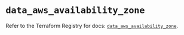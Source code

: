 # `data_aws_availability_zone`

Refer to the Terraform Registry for docs: [`data_aws_availability_zone`](https://registry.terraform.io/providers/hashicorp/aws/6.6.0/docs/data-sources/availability_zone).
